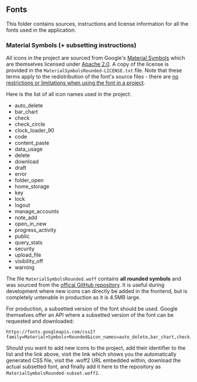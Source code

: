 ## Fonts

This folder contains sources, instructions and license information for all the fonts used in the application.

### Material Symbols (+ subsetting instructions)

All icons in the project are sourced from Google's [Material Symbols](https://fonts.google.com/icons)
which are themselves licensed under [Apache 2.0](https://www.apache.org/licenses/LICENSE-2.0.html).
A copy of the license is provided in the `MaterialSymbolsRounded-LICENSE.txt` file.
Note that these terms apply to the redistribution of the font's source files - 
there are [no restrictions or limitations when using the font in a project](https://developers.google.com/fonts/faq#can_i_use_any_font_in_a_commercial_product).

Here is the list of all icon names used in the project:
- auto_delete
- bar_chart
- check
- check_circle
- clock_loader_90
- code
- content_paste
- data_usage
- delete
- download
- draft
- error
- folder_open
- home_storage
- key
- lock
- logout
- manage_accounts
- note_add
- open_in_new
- progress_activity
- public
- query_stats
- security
- upload_file
- visibility_off
- warning

The file `MaterialSymbolsRounded.woff` contains **all rounded symbols** and was sourced from the [offical GitHub repository](https://github.com/google/material-design-icons/tree/master/variablefont).
It is useful during development where new icons can directly be added in the frontend, but is completely untenable in production as it is 4.5MB large.

For production, a subsetted version of the font should be used.
Google themselves offer an API where a subsetted version of the font can be requested and downloaded:

```
https://fonts.googleapis.com/css2?family=Material+Symbols+Rounded&icon_names=auto_delete,bar_chart,check,check_circle,clock_loader_90,code,content_paste,data_usage,delete,download,draft,error,folder_open,home_storage,key,lock,logout,manage_accounts,note_add,open_in_new,progress_activity,public,query_stats,security,upload_file,visibility_off,warning
```

Should you want to add new icons to the project, add their identifier to the list and the link above, visit the link which shows you the automatically generated CSS file, visit the .woff2 URL embedded within, download the actual subsetted font, and finally add it here to the repository as `MaterialSymbolsRounded-subset.woff2`.

